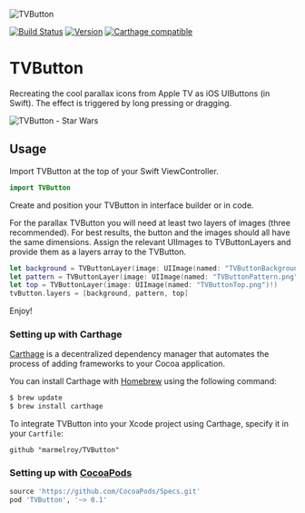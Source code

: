 ![TVButton](https://cloud.githubusercontent.com/assets/889949/11019657/a9860bd2-8602-11e5-8a1a-659cad3cd4c7.png)

[![Build Status](https://travis-ci.org/marmelroy/TVButton.svg?branch=master)](https://travis-ci.org/marmelroy/TVButton) [![Version](http://img.shields.io/cocoapods/v/TVButton.svg)](http://cocoapods.org/?q=TVButton)
[![Carthage compatible](https://img.shields.io/badge/Carthage-compatible-4BC51D.svg?style=flat)](https://github.com/Carthage/Carthage)

# TVButton
Recreating the cool parallax icons from Apple TV as iOS UIButtons (in Swift). The effect is triggered by long pressing or dragging.

![TVButton - Star Wars](http://i.giphy.com/3o85xlpVwTU0mOMQ5q.gif)

## Usage

Import TVButton at the top of your Swift ViewController.

```swift
import TVButton
```

Create and position your TVButton in interface builder or in code.

For the parallax TVButton you will need at least two layers of images (three recommended). For best results, the button and the images should all have the same dimensions. Assign the relevant UIImages to TVButtonLayers and provide them as a layers array to the TVButton.
```swift
let background = TVButtonLayer(image: UIImage(named: "TVButtonBackground.png")!)
let pattern = TVButtonLayer(image: UIImage(named: "TVButtonPattern.png")!)
let top = TVButtonLayer(image: UIImage(named: "TVButtonTop.png")!)
tvButton.layers = [background, pattern, top]
```

Enjoy!

### Setting up with Carthage

[Carthage](https://github.com/Carthage/Carthage) is a decentralized dependency manager that automates the process of adding frameworks to your Cocoa application.

You can install Carthage with [Homebrew](http://brew.sh/) using the following command:

```bash
$ brew update
$ brew install carthage
```

To integrate TVButton into your Xcode project using Carthage, specify it in your `Cartfile`:

```ogdl
github "marmelroy/TVButton"
```

### Setting up with [CocoaPods](http://cocoapods.org/?q=TVButton)
```ruby
source 'https://github.com/CocoaPods/Specs.git'
pod 'TVButton', '~> 0.1'
```
